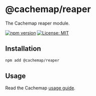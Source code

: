 # @cachemap/reaper

The Cachemap reaper module.

[![npm version](https://badge.fury.io/js/%40cachemap%2Freaper.svg)](https://badge.fury.io/js/%40cachemap%2Freaper)
[![License: MIT](https://img.shields.io/badge/License-MIT-yellow.svg)](LICENSE)

## Installation

```bash
npm add @cachemap/reaper
```

## Usage

Read the Cachemap [usage guide](../../README.md#usage).
